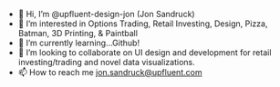 - 👋 Hi, I’m @upfluent-design-jon (Jon Sandruck)
- 👀 I’m interested in Options Trading, Retail Investing, Design, Pizza, Batman, 3D Printing, & Paintball
- 🌱 I’m currently learning…Github!
- 💞️ I’m looking to collaborate on UI design and development for retail investing/trading and novel data visualizations.
- 📫 How to reach me jon.sandruck@upfluent.com

<!---
upfluent-design-jon/upfluent-design-jon is a ✨ special ✨ repository because its `README.md` (this file) appears on your GitHub profile.
You can click the Preview link to take a look at your changes.
--->
